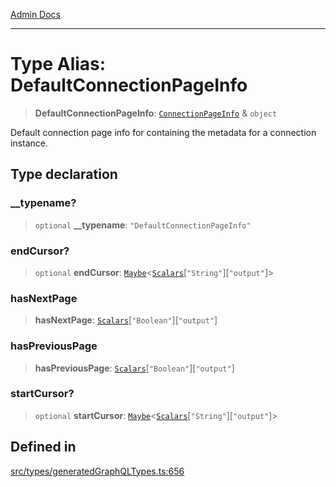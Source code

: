 [Admin Docs](/)

***

# Type Alias: DefaultConnectionPageInfo

> **DefaultConnectionPageInfo**: [`ConnectionPageInfo`](ConnectionPageInfo.md) & `object`

Default connection page info for containing the metadata for a connection
instance.

## Type declaration

### \_\_typename?

> `optional` **\_\_typename**: `"DefaultConnectionPageInfo"`

### endCursor?

> `optional` **endCursor**: [`Maybe`](Maybe.md)\<[`Scalars`](Scalars.md)\[`"String"`\]\[`"output"`\]\>

### hasNextPage

> **hasNextPage**: [`Scalars`](Scalars.md)\[`"Boolean"`\]\[`"output"`\]

### hasPreviousPage

> **hasPreviousPage**: [`Scalars`](Scalars.md)\[`"Boolean"`\]\[`"output"`\]

### startCursor?

> `optional` **startCursor**: [`Maybe`](Maybe.md)\<[`Scalars`](Scalars.md)\[`"String"`\]\[`"output"`\]\>

## Defined in

[src/types/generatedGraphQLTypes.ts:656](https://github.com/Suyash878/talawa-api/blob/cfd688207611ba245c99edd8dbaccb2cdbf6a043/src/types/generatedGraphQLTypes.ts#L656)
